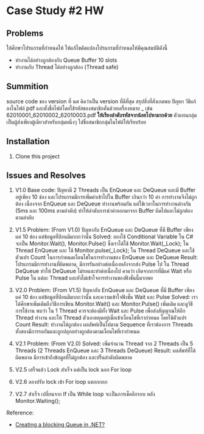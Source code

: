 # Case Study #2 HW

## Problems
ให้ศึกษาโปรแกรมที่กำหนดให้
ให้แก้ไขดัดแปลงโปรแกรมที่กำหนดให้มีคุณสมบัติดังนี้
- ทำงานได้อย่างถูกต้องกับ Queue Buffer 10 slots
- ทำงานกับ Thread ได้อย่างถูกต้อง (Thread safe)

## Summition
source code ของ version ที่ นศ คิดว่าเป็น version ที่ดีที่สุด
สรุปสิ่งที่สังเกตพบ ปัญหา วิธีแก้ ลงในไฟล์ pdf และตั้งชื่อไฟล์โดยใช้รหัสของสมาชิกคั่นด้วยเครื่องหมาย _ เช่น 62010001_62010002_62010003.pdf **ให้เรียงลำดับรหัสจากน้อยไปหามากด้วย**
ตัวแทนกลุ่มเป็นผู้ส่งเพียงผู้เดียวสำหรับกลุ่มหนึ่งๆ
ใส่ชื่อสมาชิกกลุ่มในไฟล์ให้เรียบร้อย

## Installation
<!-- How to install this project -->

1. Clone this project

## Issues and Resolves

1. V1.0 
Base code: ปัญหามี 2 Threads เป็น EnQueue และ DeQueue และมี Buffer อยู่เพียง 10 ช่อง และโปรแกรมมีการเพิ่มค่าเข้าไปใน Buffer เกินกว่า 10 ค่า การทำงานจึงไม่ถูกต้อง เนื่องจาก EnQueue และ DeQueue ทำงานพร้อมกัน แต่ใช้เวลาในการทำงานต่างกัน (5ms และ 100ms ตามลำดับ) ทำให้ลำดับการนำค่าออกมาจาก Buffer ผิดไปและไม่ถูกต้องตามลำดับ 

2. V1.5
Problem: (From V1.0) ปัญหากับ EnQueue และ DeQueue ที่มี Buffer เพียงแค่ 10 ช่อง แต่ข้อมูลที่ป้อนมีมากกว่านั้น
Solved: ลองใช้ Conditional Variable ใน C# จะเป็น Monitor.Wait(), Monitor.Pulse() ซึ่งเราได้ใช้ Monitor.Wait(_Lock); ใน Thread EnQueue และ ใช้ Monitor.pulse(_Lock); ใน Thread DeQueue และใช้ตัวแปร Count ในการกำหนดเงื่อนไขในการทำงานของ EnQueue และ DeQueue
Result: โปรแกรมมีการทำงานที่ผิดพลาด, มีการรันอย่างต่อเนื่องหลังจากส่ง Pulse ไป ใน Thread DeQueue ทำให้ DeQueue ไม่รอและทำต่อเนื่องไป คาดว่า เกิดจากการที่มีแค่ Wait หรือ Pulse ใน แต่ละ Thread และยังไม่เข้าใจการทำงานของฟังชั่นนี้มากพอ

3. V2.0
Problem: (From V1.5) ปัญหากับ EnQueue และ DeQueue ที่มี Buffer เพียงแค่ 10 ช่อง แต่ข้อมูลที่ป้อนมีมากกว่านั้น และความเข้าใจฟังชั่น Wait และ Pulse
Solved: เราได้ศึกษาเพิ่มเติมถึงวิธีการเขียน Monitor.Wait() และ Monitor.Pulse() เพิ่มเติม และดูวิธีการใช้งาน พบว่า ใน 1 Thread ควรจะต้องมีทั้ง Wait และ Pulse เพื่อส่งสัญญาณให้อีก Thread ทำงาน และให้ Thread ตัวเองหยุดอยู่เมื่อเข้าเงื่อนไขที่เรากำหนด โดยใช้ตัวแปร Count
Result: ทำงานได้ถูกต้อง ผลลัพท์เป็นไปตาม Sequence ที่เราต้องการ Threads ทั้งสองมีการรอกันและถูกปลุกอย่างถูกต้องตามเงื่อนไขที่เรากำหนด

4. V2.1
Problem: (From V2.0) 
Solved: เพิ่มจำนวน Thread จาก 2 Threads เป็น 5 Threads (2 Threads EnQueue และ 3 Threads DeQueue)
Result: ผลลัพท์ที่ได้ผิดพลาด มีการเข้าถึงข้อมูลที่ไม่ถูกต้อง และปริ้นลำดับผิดพลาด












1. V2.5 
เสร็จแล้ว Lock สำเร็จ แต่เป็น lock นอก For loop

9. V2.6
ลองปรับ lock เข้า For loop แตกกกกก 

9. V2.7
สำเร็จ เปลี่ยนจาก If เป็น While loop จะเป็นการเช็คอีกรอบ หลัง Monitor.Waiting();


Reference:
- [Creating a blocking Queue<T> in .NET?](https://stackoverflow.com/questions/530211/creating-a-blocking-queuet-in-net/530228#530228r)
